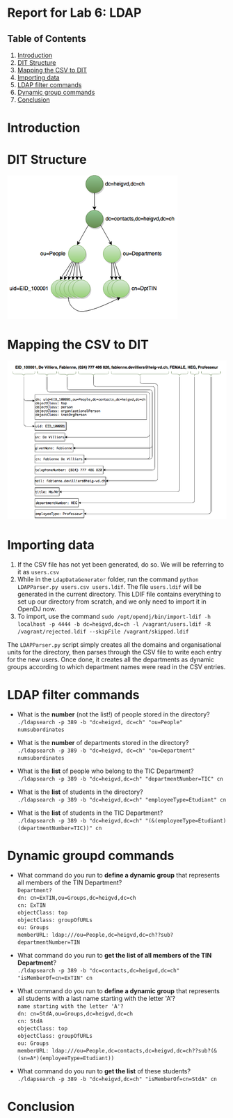 # Report for Lab 6: LDAP

## Table of Contents
1. [Introduction](#Intro)
1. [DIT Structure](#Struct)
1. [Mapping the CSV to DIT](#Map)
1. [Importing data](#Import)
1. [LDAP filter commands](#Filter)
1. [Dynamic group commands](#Group)
1. [Conclusion](#End)

# <a name="Intro"></a> Introduction

# <a name="Struct"></a> DIT Structure
[![](images/RES_6_DIT.png)](images/RES_6_DIT.png)

# <a name="Map"></a> Mapping the CSV to DIT
[![](images/RES_6_CSV.png)](images/RES_6_CSV.png)

# <a name="Import"></a> Importing data

1. If the CSV file has not yet been generated, do so. We will be referring to it as `users.csv`
1. While in the `LdapDataGenerator` folder, run the command `python LDAPParser.py users.csv users.ldif`. The file `users.ldif` will be generated in the current directory. This LDIF file contains everything to set up our directory from scratch, and we only need to import it in OpenDJ now.
1. To import, use the command `sudo /opt/opendj/bin/import-ldif -h localhost -p 4444 -b dc=heigvd,dc=ch -l /vagrant/users.ldif -R /vagrant/rejected.ldif --skipFile /vagrant/skipped.ldif`

The `LDAPParser.py` script simply creates all the domains and organisational units for the directory, then parses through the CSV file to write each entry for the new users. Once done, it creates all the departments as dynamic groups according to which department names were read in the CSV entries.

# <a name="Filter"></a> LDAP filter commands

* What is the **number** (not the list!) of people stored in the directory?  
`./ldapsearch -p 389 -b "dc=heigvd, dc=ch" "ou=People" numsubordinates`

* What is the **number** of departments stored in the directory?  
`./ldapsearch -p 389 -b "dc=heigvd, dc=ch" "ou=Department" numsubordinates`

* What is the **list** of people who belong to the TIC Department?  
`./ldapsearch -p 389 -b "dc=heigvd,dc=ch" "departmentNumber=TIC" cn`

* What is the **list** of students in the directory?  
`./ldapsearch -p 389 -b "dc=heigvd,dc=ch" "employeeType=Etudiant" cn`

* What is the **list** of students in the TIC Department?  
`./ldapsearch -p 389 -b "dc=heigvd,dc=ch" "(&(employeeType=Etudiant)(departmentNumber=TIC))" cn`

# <a name="Group"></a> Dynamic groupd commands
* What command do you run to **define a dynamic group** that represents all members of the TIN Department?  
`Department?`  
`dn: cn=ExTIN,ou=Groups,dc=heigvd,dc=ch`  
`cn: ExTIN`  
`objectClass: top`  
`objectClass: groupOfURLs`  
`ou: Groups`  
`memberURL: ldap:///ou=People,dc=heigvd,dc=ch??sub?departmentNumber=TIN`

* What command do you run to **get the list of all members of the TIN Department**?  
`./ldapsearch -p 389 -b "dc=contacts,dc=heigvd,dc=ch" "isMemberOf=cn=ExTIN" cn`

* What command do you run to **define a dynamic group** that represents all students with a last name starting with the letter 'A'?  
`name starting with the letter 'A'?`  
`dn: cn=StdA,ou=Groups,dc=heigvd,dc=ch`  
`cn: StdA`  
`objectClass: top`  
`objectClass: groupOfURLs`  
`ou: Groups`  
`memberURL: ldap:///ou=People,dc=contacts,dc=heigvd,dc=ch??sub?(&(sn=A*)(employeeType=Etudiant))`

* What command do you run to **get the list** of these students?  
`./ldapsearch -p 389 -b "dc=heigvd,dc=ch" "isMemberOf=cn=StdA" cn`

# <a name="End"></a> Conclusion


